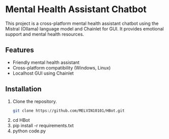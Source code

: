 # Mental Health Assistant Chatbot

This project is a cross-platform mental health assistant chatbot using the Mistral (Ollama) language model and Chainlet for GUI. It provides emotional support and mental health resources.

## Features
- Friendly mental health assistant
- Cross-platform compatibility (Windows, Linux)
- Localhost GUI using Chainlet

## Installation
1. Clone the repository.
   ```bash
   git clone https://github.com/MELVIN10101/HBot.git
2. cd HBot
3. pip install -r requirements.txt
4. python code.py

